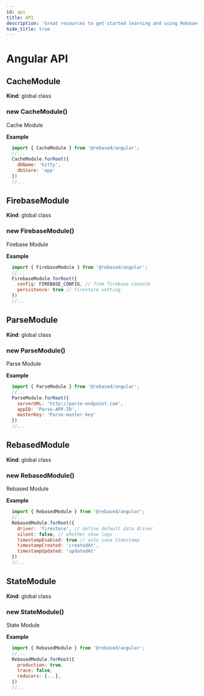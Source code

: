 ```yaml
---
id: api
title: API
description: 'Great resources to get started learning and using Rebased with Angular'
hide_title: true
---
```


# Angular API

<a name="CacheModule"></a>

## CacheModule
**Kind**: global class  
<a name="new_CacheModule_new"></a>

### new CacheModule()
<p>Cache Module</p>

**Example**  
```js
  import { CacheModule } from '@rebased/angular';
  //... 
  CacheModule.forRoot({
    dbName: 'kitty',
    dbStore: 'app'
  })
  //...
  ```
  
<a name="FirebaseModule"></a>

## FirebaseModule
**Kind**: global class  
<a name="new_FirebaseModule_new"></a>

### new FirebaseModule()
<p>Firebase Module</p>

**Example**  
```js
  import { FirebaseModule } from '@rebased/angular';
  //... 
  FirebaseModule.forRoot({
    config: FIREBASE_CONFIG, // from firebase console
    persistence: true // firestore setting
  })
  //...
  ```
  
<a name="ParseModule"></a>

## ParseModule
**Kind**: global class  
<a name="new_ParseModule_new"></a>

### new ParseModule()
<p>Parse Module</p>

**Example**  
```js
  import { ParseModule } from '@rebased/angular';
  //... 
  ParseModule.forRoot({
    serverURL: 'http://parse-endpoint.com',
    appID: 'Parse-APP-ID',
    masterKey: 'Parse-master-key'
  })
  //...
  ```
  
<a name="RebasedModule"></a>

## RebasedModule
**Kind**: global class  
<a name="new_RebasedModule_new"></a>

### new RebasedModule()
<p>Rebased Module</p>

**Example**  
```js
  import { RebasedModule } from '@rebased/angular';
  //... 
  RebasedModule.forRoot({
    driver: 'firestore', // define default data driver
    silent: false, // whether show logs
    timestampEnabled: true // auto save timestamp
    timestampCreated: 'createdAt',
    timestampUpdated: 'updatedAt'
  })
  //...
  ```
  
<a name="StateModule"></a>

## StateModule
**Kind**: global class  
<a name="new_StateModule_new"></a>

### new StateModule()
<p>State Module</p>

**Example**  
```js
  import { RebasedModule } from '@rebased/angular';
  //... 
  RebasedModule.forRoot({
    production: true,
    trace: false,
    reducers: {...},
  })
  //...
  ```
